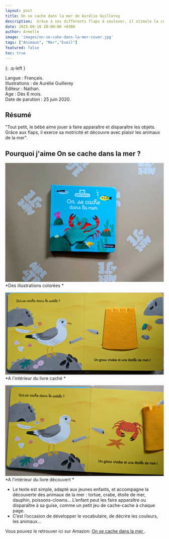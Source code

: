 ```yaml
---
layout: post
title: On se cache dans la mer de Aurélie Guillerey
description:  Grâce à ses différents flaps à soulever, il stimule la curiosité, la motricité fine et les sens de bébé, tout en l’amusant.
date: 2025-06-18 20:00:00 +0300
author: Armelle
image: 'images/on-se-cahe-dans-la-mer-cover.jpg'
tags: ["Animaux", "Mer","Eveil"]
featured: false
toc: true
---
```


{: .q-left }

Langue : Français.                                      
Illustrations : de Aurélie Guillerey          
Editeur : Nathan.         
Age : Dès 6 mois.          
Date de parution : 25 juin 2020.

## Résumé

"Tout petit, le bébé aime jouer à faire apparaître et disparaître les objets. Grâce aux flaps, il exerce sa motricité et découvre avec plaisir les animaux de la mer".

## Pourquoi j'aime On se cache dans la mer ?

![Des illustrations colorées](images/on-se-cahe-dans-la-mer-cover.jpg)
*Des illustrations colorées *

![A l'intérieur du livre caché](images/on-se-cache-dans-la-mer-int-1.jpg)
*A l'intérieur du livre caché *

![A l'intérieur du livre découvert](images/on-se-cache-dans-la-mer-int-2.jpg)
*A l'intérieur du livre découvert *

- Le texte est simple, adapté aux jeunes enfants, et accompagne la découverte des animaux de la mer : tortue, crabe, étoile de mer, dauphin, poissons-clowns… L’enfant peut les faire apparaître ou disparaître à sa guise, comme un petit jeu de cache-cache à chaque page.
- C’est l’occasion de développer le vocabulaire, de décrire les couleurs, les animaux… 

Vous pouvez le retrouver ici sur Amazon: [On se cache dans la mer ](https://amzn.to/3Gw92mD). 

